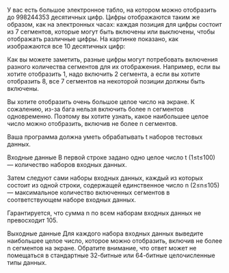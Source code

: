 ﻿У вас есть большое электронное табло, на котором можно отобразить до 998244353 десятичных цифр. Цифры отображаются таким же образом, как на электронных часах: каждая позиция для цифры состоит из 7 сегментов, которые могут быть включены или выключены, чтобы отображать различные цифры. На картинке показано, как изображаются все 10 десятичных цифр:



Как вы можете заметить, разные цифры могут потребовать включения разного количества сегментов для их отображения. Например, если вы хотите отобразить 1, надо включить 2 сегмента, а если вы хотите отобразить 8, все 7 сегментов на некоторой позиции должны быть включены.

Вы хотите отобразить очень большое целое число на экране. К сожалению, из-за бага нельзя включить более n сегментов одновременно. Поэтому вы хотите узнать, какое наибольшее целое число можно отобразить, включив не более n сегментов.

Ваша программа должна уметь обрабатывать t наборов тестовых данных.

Входные данные
В первой строке задано одно целое число t (1≤t≤100) — количество наборов входных данных.

Затем следуют сами наборы входных данных, каждый из которых состоит из одной строки, содержащей единственное число n (2≤n≤105) — максимальное количество включенных сегментов в соответствующем наборе входных данных.

Гарантируется, что сумма n по всем наборам входных данных не превосходит 105.

Выходные данные
Для каждого набора входных данных выведите наибольшее целое число, которое можно отобразить, включив не более n сегментов на экране. Обратите внимание, что ответ может не помещаться в стандартные 32-битные или 64-битные целочисленные типы данных.